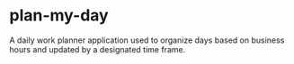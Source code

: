 # plan-my-day
A daily work planner application used to organize days based on business hours and updated by a designated time frame.

